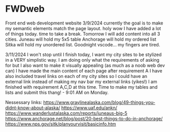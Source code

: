 # FWDweb
Front end web development website
3/9/2024 currently the goal is to make my semantic elements match the page layout.
holy wow I have added a lot of things today. time to take a break.
Tomorrow I will add content into all 3 cities.
Juneau will hold my 5x5 table
Anchorage will hold my ordered list
Sitka will hold my unordered list.
Goodnight vscode... my fingers are tired.

3/11/2024 I won't stop until I finish today, I want my city sites to be stylized in a VERY simplistic way. I am doing only what the requirements of asking for
but I also want to make it visually appealing (as much as a noob web dev can) I have made the main content of each page after requirement A 
I have also included travel links on each of my city sites so I could have an external link instead of making my nav bar my external links (yikes!)
I am finished with requirement A,C,D at this time. Time to make my tables and lists and submit this thang! - 9:01 AM on Monday.

Nessessary links: 
https://www.graylinealaska.com/blog/49-things-you-didnt-know-about-alaska/
https://www.uaf.edu/ankn/
https://www.wanderlustalaska.com/reports/juneaus-big-5
https://www.anchorage.net/blog/post/20-best-things-to-do-in-anchorage/
https://www.nps.gov/sitk/planyourvisit/basicinfo.htm